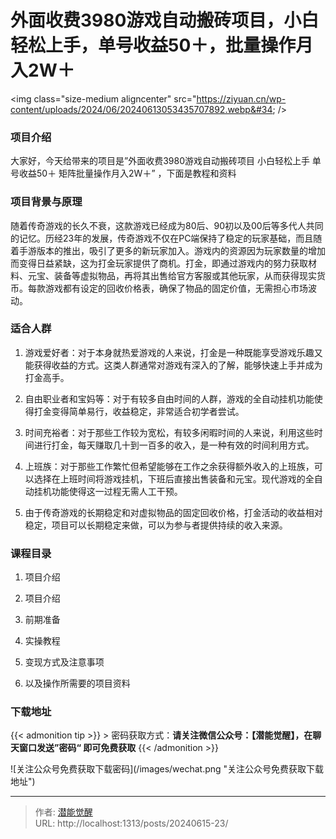# 外面收费3980游戏自动搬砖项目，小白轻松上手，单号收益50＋，批量操作月入2W＋


&lt;img class=&#34;size-medium aligncenter&#34; src=&#34;https://ziyuan.cn/wp-content/uploads/2024/06/20240613053435707892.webp&#34; /&gt;

###  项目介绍

大家好，今天给带来的项目是”外面收费3980游戏自动搬砖项目 小白轻松上手 单号收益50＋ 矩阵批量操作月入2W＋” ，下面是教程和资料

###  项目背景与原理

随着传奇游戏的长久不衰，这款游戏已经成为80后、90初以及00后等多代人共同的记忆。历经23年的发展，传奇游戏不仅在PC端保持了稳定的玩家基础，而且随着手游版本的推出，吸引了更多的新玩家加入。游戏内的资源因为玩家数量的增加而变得日益紧缺，这为打金玩家提供了商机。打金，即通过游戏内的努力获取材料、元宝、装备等虚拟物品，再将其出售给官方客服或其他玩家，从而获得现实货币。每款游戏都有设定的回收价格表，确保了物品的固定价值，无需担心市场波动。
###  适合人群

 1. 游戏爱好者：对于本身就热爱游戏的人来说，打金是一种既能享受游戏乐趣又能获得收益的方式。这类人群通常对游戏有深入的了解，能够快速上手并成为打金高手。

 1. 自由职业者和宝妈等：对于有较多自由时间的人群，游戏的全自动挂机功能使得打金变得简单易行，收益稳定，非常适合初学者尝试。

 1. 时间充裕者：对于那些工作较为宽松，有较多闲暇时间的人来说，利用这些时间进行打金，每天赚取几十到一百多的收入，是一种有效的时间利用方式。

 1. 上班族：对于那些工作繁忙但希望能够在工作之余获得额外收入的上班族，可以选择在上班时间将游戏挂机，下班后直接出售装备和元宝。现代游戏的全自动挂机功能使得这一过程无需人工干预。

 1. 由于传奇游戏的长期稳定和对虚拟物品的固定回收价格，打金活动的收益相对稳定，项目可以长期稳定来做，可以为参与者提供持续的收入来源。


###  课程目录

 1. 项目介绍

 1. 项目介绍

 1. 前期准备

 1. 实操教程

 1. 变现方式及注意事项

 1. 以及操作所需要的项目资料



### 下载地址




{{&lt; admonition tip &gt;}}
&gt; 密码获取方式：**请关注微信公众号：【潜能觉醒】，在聊天窗口发送”密码“ 即可免费获取**
{{&lt; /admonition &gt;}}


![关注公众号免费获取下载密码](/images/wechat.png &#34;关注公众号免费获取下载地址&#34;)

---

> 作者: [潜能觉醒](https://nav8.top)  
> URL: http://localhost:1313/posts/20240615-23/  


